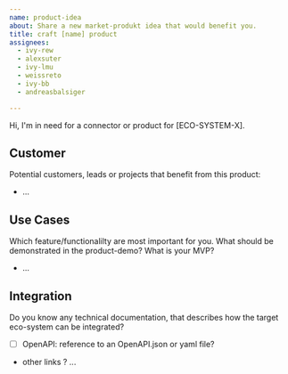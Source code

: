 ```yaml
---
name: product-idea
about: Share a new market-produkt idea that would benefit you.
title: craft [name] product
assignees:
  - ivy-rew
  - alexsuter
  - ivy-lmu
  - weissreto
  - ivy-bb
  - andreasbalsiger

---
```


Hi, I'm in need for a connector or product for [ECO-SYSTEM-X].

## Customer

Potential customers, leads or projects that benefit from this product:

- ...

## Use Cases

Which feature/functionalilty are most important for you. 
What should be demonstrated in the product-demo?
What is your MVP?

- ...

## Integration

Do you know any technical documentation, that describes how the target eco-system can be integrated?

- [ ] OpenAPI: reference to an OpenAPI.json or yaml file?
- other links ? ...
